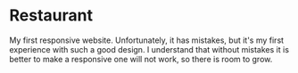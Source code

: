 # Restaurant
My first responsive website. Unfortunately, it has mistakes, but it's my first experience with such a good design. I understand that without mistakes it is better to make a responsive one will not work, so there is room to grow.
